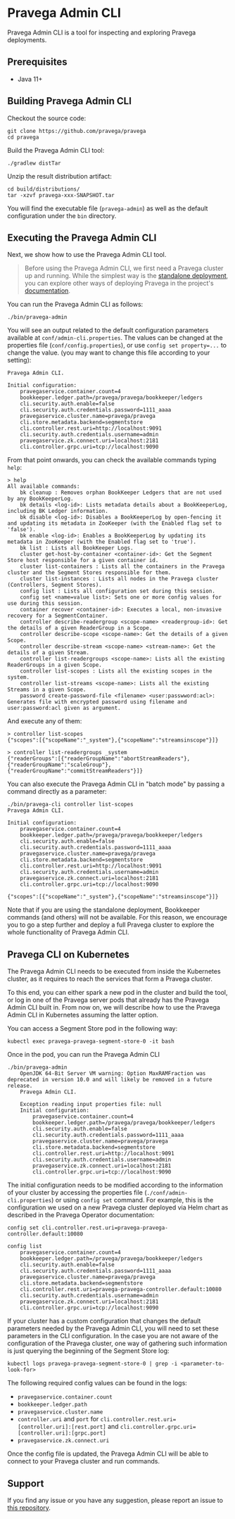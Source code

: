 <!--
Copyright (c) Dell Inc., or its subsidiaries. All Rights Reserved.

Licensed under the Apache License, Version 2.0 (the "License");
you may not use this file except in compliance with the License.
You may obtain a copy of the License at

    http://www.apache.org/licenses/LICENSE-2.0
-->
# Pravega Admin CLI

Pravega Admin CLI is a tool for inspecting and exploring Pravega deployments.

## Prerequisites

- Java 11+

## Building Pravega Admin CLI

Checkout the source code:

```
git clone https://github.com/pravega/pravega
cd pravega
```

Build the Pravega Admin CLI tool:

```
./gradlew distTar
```

Unzip the result distribution artifact:

```
cd build/distributions/
tar -xzvf pravega-xxx-SNAPSHOT.tar
```

You will find the executable file (`pravega-admin`) as well as the default configuration under the
`bin` directory.

## Executing the Pravega Admin CLI

Next, we show how to use the Pravega Admin CLI tool.

> Before using the Pravega Admin CLI, we first need a Pravega cluster up and running. While the simplest way is the 
[standalone deployment](http://pravega.io/docs/latest/deployment/run-local/), you can explore other ways 
of deploying Pravega in the project's [documentation](http://pravega.io/docs/latest/deployment/deployment/). 

You can run the Pravega Admin CLI as follows:
```
./bin/pravega-admin
```
You will see an output related to the default configuration parameters available at `conf/admin-cli.properties`. The values can be changed at the properties file (`conf/config.properties`), or use `config set property=...` to change the value.
(you may want to change this file according to your setting):
```
Pravega Admin CLI.
   
Initial configuration:
	pravegaservice.container.count=4
	bookkeeper.ledger.path=/pravega/pravega/bookkeeper/ledgers
	cli.security.auth.enable=false
	cli.security.auth.credentials.password=1111_aaaa
	pravegaservice.cluster.name=pravega/pravega
	cli.store.metadata.backend=segmentstore
	cli.controller.rest.uri=http://localhost:9091
	cli.security.auth.credentials.username=admin
	pravegaservice.zk.connect.uri=localhost:2181
	cli.controller.grpc.uri=tcp://localhost:9090
```

From that point onwards, you can check the available commands typing `help`:
``` 
> help
All available commands:
	bk cleanup : Removes orphan BookKeeper Ledgers that are not used by any BookKeeperLog.
	bk details <log-id>: Lists metadata details about a BookKeeperLog, including BK Ledger information.
	bk disable <log-id>: Disables a BookKeeperLog by open-fencing it and updating its metadata in ZooKeeper (with the Enabled flag set to 'false').
	bk enable <log-id>: Enables a BookKeeperLog by updating its metadata in ZooKeeper (with the Enabled flag set to 'true').
	bk list : Lists all BookKeeper Logs.
	cluster get-host-by-container <container-id>: Get the Segment Store host responsible for a given container id.
	cluster list-containers : Lists all the containers in the Pravega cluster and the Segment Stores responsible for them.
	cluster list-instances : Lists all nodes in the Pravega cluster (Controllers, Segment Stores).
	config list : Lists all configuration set during this session.
	config set <name=value list>: Sets one or more config values for use during this session.
	container recover <container-id>: Executes a local, non-invasive recovery for a SegmentContainer.
	controller describe-readergroup <scope-name> <readergroup-id>: Get the details of a given ReaderGroup in a Scope.
	controller describe-scope <scope-name>: Get the details of a given Scope.
	controller describe-stream <scope-name> <stream-name>: Get the details of a given Stream.
	controller list-readergroups <scope-name>: Lists all the existing ReaderGroups in a given Scope.
	controller list-scopes : Lists all the existing scopes in the system.
	controller list-streams <scope-name>: Lists all the existing Streams in a given Scope.
	password create-password-file <filename> <user:passwword:acl>: Generates file with encrypted password using filename and user:password:acl given as argument.
```
And execute any of them:
```
> controller list-scopes
{"scopes":[{"scopeName":"_system"},{"scopeName":"streamsinscope"}]}

> controller list-readergroups _system
{"readerGroups":[{"readerGroupName":"abortStreamReaders"},{"readerGroupName":"scaleGroup"},{"readerGroupName":"commitStreamReaders"}]}
```

You can also execute the Pravega Admin CLI in "batch mode" by passing a command directly as a parameter:
```
./bin/pravega-cli controller list-scopes
Pravega Admin CLI.

Initial configuration:
	pravegaservice.container.count=4
	bookkeeper.ledger.path=/pravega/pravega/bookkeeper/ledgers
	cli.security.auth.enable=false
	cli.security.auth.credentials.password=1111_aaaa
	pravegaservice.cluster.name=pravega/pravega
	cli.store.metadata.backend=segmentstore
	cli.controller.rest.uri=http://localhost:9091
	cli.security.auth.credentials.username=admin
	pravegaservice.zk.connect.uri=localhost:2181
	cli.controller.grpc.uri=tcp://localhost:9090
	
{"scopes":[{"scopeName":"_system"},{"scopeName":"streamsinscope"}]}
```

Note that if you are using the standalone deployment, Bookkeeper commands (and others) will not be 
available. For this reason, we encourage you to go a step further and deploy a full Pravega cluster to 
explore the whole functionality of Pravega Admin CLI.

## Pravega CLI on Kubernetes

The Pravega Admin CLI needs to be executed from inside the Kubernetes cluster, as it requires to reach the services that form a Pravega cluster.

To this end, you can either spark a new pod in the cluster and build the tool, or log in one of the Pravega server pods that already has the Pravega Admin CLI built in. From now on, we will describe how to use the Pravega Admin CLI in Kubernetes assuming the latter option.

You can access a Segment Store pod in the following way:
````
kubectl exec pravega-pravega-segment-store-0 -it bash
````

Once in the pod, you can run the Pravega Admin CLI
```
./bin/pravega-admin
    OpenJDK 64-Bit Server VM warning: Option MaxRAMFraction was deprecated in version 10.0 and will likely be removed in a future release.
    Pravega Admin CLI.
    
    Exception reading input properties file: null
    Initial configuration:
        pravegaservice.container.count=4
        bookkeeper.ledger.path=/pravega/pravega/bookkeeper/ledgers
        cli.security.auth.enable=false
        cli.security.auth.credentials.password=1111_aaaa
        pravegaservice.cluster.name=pravega/pravega
        cli.store.metadata.backend=segmentstore
        cli.controller.rest.uri=http://localhost:9091
        cli.security.auth.credentials.username=admin
        pravegaservice.zk.connect.uri=localhost:2181
        cli.controller.grpc.uri=tcp://localhost:9090
```

The initial configuration needs to be modified according to the information of your cluster by accessing the properties file (`./conf/admin-cli.properties`) or using `config set` command.
For example, this is the configuration we used on a new Pravega cluster deployed via Helm chart as described in the Pravega Operator documentation:
```
config set cli.controller.rest.uri=pravega-pravega-controller.default:10080

config list
    pravegaservice.container.count=4
    bookkeeper.ledger.path=/pravega/pravega/bookkeeper/ledgers
    cli.security.auth.enable=false
    cli.security.auth.credentials.password=1111_aaaa
    pravegaservice.cluster.name=pravega/pravega
    cli.store.metadata.backend=segmentstore
    cli.controller.rest.uri=pravega-pravega-controller.default:10080
    cli.security.auth.credentials.username=admin
    pravegaservice.zk.connect.uri=localhost:2181
    cli.controller.grpc.uri=tcp://localhost:9090
```


If your cluster has a custom configuration that changes the default parameters needed by the Pravega Admin CLI, you will need to set these parameters in the CLI configuration. In the case you are not aware of the configuration of the Pravega cluster, one way of gathering such information is just querying the beginning of the Segment Store log:
```
kubectl logs pravega-pravega-segment-store-0 | grep -i <parameter-to-look-for>
```

The following required config values can be found in the logs:
- `pravegaservice.container.count`
- `bookkeeper.ledger.path`
- `pravegaservice.cluster.name`
- `controller.uri` and `port` for `cli.controller.rest.uri=[controller.uri]:[rest.port]` and `cli.controller.grpc.uri=[controller.uri]:[grpc.port]`
- `pravegaservice.zk.connect.uri`

Once the config file is updated, the Pravega Admin CLI will be able to connect to your Pravega cluster and run commands.

## Support
If you find any issue or you have any suggestion, please report an issue to [this repository](https://github.com/pravega/pravega/issues).